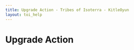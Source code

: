 ```yaml
---
title: Upgrade Action - Tribes of Isoterra - KitleOyun
layout: toi_help
---
```


<h1 class="h1">Upgrade Action</h1>
